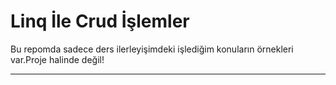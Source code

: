 # Linq İle Crud İşlemler
Bu repomda sadece ders ilerleyişimdeki işlediğim konuların örnekleri var.Proje halinde değil!

---

